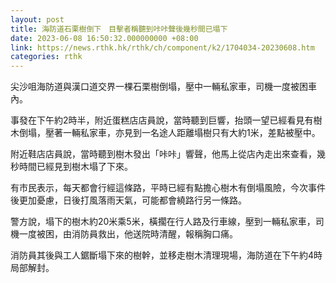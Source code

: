 ```yaml
---
layout: post
title: 海防道石栗樹倒下　目擊者稱聽到咔咔聲後幾秒間已塌下
date: 2023-06-08 16:50:32.000000000 +08:00
link: https://news.rthk.hk/rthk/ch/component/k2/1704034-20230608.htm
categories: rthk
---
```


尖沙咀海防道與漢口道交界一棵石栗樹倒塌，壓中一輛私家車，司機一度被困車內。

事發在下午約2時半，附近蛋糕店店員說，當時聽到巨響，抬頭一望已經看見有樹木倒塌，壓著一輛私家車，亦見到一名途人距離塌樹只有大約1米，差點被壓中。

附近鞋店店員說，當時聽到樹木發出「咔咔」響聲，他馬上從店內走出來查看，幾秒時間已經見到樹木塌了下來。

有市民表示，每天都會行經這條路，平時已經有點擔心樹木有倒塌風險，今次事件後更加憂慮，日後打風落雨天氣，可能都會繞路行另一條路。

警方說，塌下的樹木約20米乘5米，橫擱在行人路及行車線，壓到一輛私家車，司機一度被困，由消防員救出，他送院時清醒，報稱胸口痛。

消防員其後與工人鋸斷塌下來的樹幹，並移走樹木清理現場，海防道在下午約4時局部解封。
